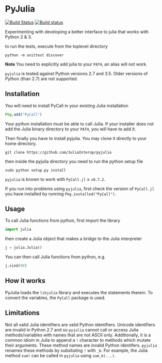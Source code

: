 PyJulia
=======

[![Build Status](https://travis-ci.org/JuliaInterop/pyjulia.svg?branch=master)](https://travis-ci.org/JuliaInterop/pyjulia)
[![Build status](https://ci.appveyor.com/api/projects/status/kjd0iex9gh0c3yqa?svg=true)](https://ci.appveyor.com/project/Keno/pyjulia)

Experimenting with developing a better interface to julia that works with Python 2 & 3.

to run the tests, execute from the toplevel directory

```shell
python -m unittest discover
```

**Note** You need to explicitly add julia to your `PATH`, an alias will not work.

`pyjulia` is tested against Python versions 2.7 and 3.5.  Older versions of Python (than 2.7)  are not supported.

Installation
------------
You will need to install PyCall in your existing Julia installation

```julia
Pkg.add("PyCall")
```

Your python installation must be able to call Julia.  If your installer
does not add the Julia binary directory to your `PATH`, you will have to
add it.

Then finally you have to install pyjulia. You may clone it directly to your home directory.

```
git clone https://github.com/JuliaInterop/pyjulia

```
then inside the pyjulia directory you need to run the python setup file

```
sudo python setup.py install
```

`pyjulia` is known to work with `PyCall.jl` ≥ `v0.7.2`.

If you run into problems using `pyjulia`, first check the version of `PyCall.jl` you have installed by running `Pkg.installed("PyCall")`.

Usage
-----
To call Julia functions from python, first import the library

```python
import julia
```

then create a Julia object that makes a bridge to the Julia interpreter

```python
j = julia.Julia()
```

You can then call Julia functions from python, e.g.

```python
j.sind(90)
```

How it works
------------
PyJulia loads the `libjulia` library and executes the statements therein.
To convert the variables, the `PyCall` package is used.



Limitations
------------

Not all valid Julia identifiers are valid Python identifiers.  Unicode identifiers are invalid in Python 2.7 and so `pyjulia` cannot call or access Julia methods/variables with names that are not ASCII only.  Additionally, it is a common idiom in Julia to append a `!` character to methods which mutate their arguments.  These method names are invalid Python identifers.  `pyjulia` renames these methods by subsituting `!` with `_b`.  For example, the Julia method `sum!` can be called in `pyjulia` using `sum_b(...)`.
